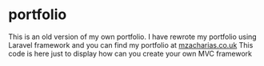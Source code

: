 # portfolio
This is an old version of my own portfolio. I have rewrote my portfolio using Laravel framework and you can find my portfolio at [mzacharias.co.uk](https://mzacharias.co.uk)
This code is here just to display how can you create your own MVC framework 
